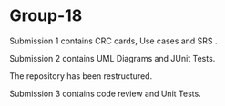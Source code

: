 Group-18
========
Submission 1 contains CRC cards, Use cases and SRS .

Submission 2 contains UML Diagrams and JUnit Tests.

The repository has been restructured.

Submission 3 contains code review and Unit Tests.